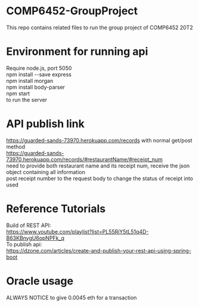 # COMP6452-GroupProject
This repo contains related files to run the group project of COMP6452 20T2

# Environment for running api
Require node.js, port 5050</br>
npm install --save express </br>
npm install morgan </br>
npm install body-parser </br>
npm start </br>
to run the server

# API publish link
https://guarded-sands-73970.herokuapp.com/records 
with normal get/post method </br>
https://guarded-sands-73970.herokuapp.com/records/#restaurantName/#receipt_num </br>
need to provide both restaurant name and its receipt num, receive the json object containing all information
</br>
post receipt number to the request body to change the status of receipt into used 

# Reference Tutorials 
Build of REST API: </br>
https://www.youtube.com/playlist?list=PL55RiY5tL51q4D-B63KBnygU6opNPFk_q </br>
To publish api: </br>
https://dzone.com/articles/create-and-publish-your-rest-api-using-spring-boot

# Oracle usage
ALWAYS NOTICE to give 0.0045 eth for a transaction
